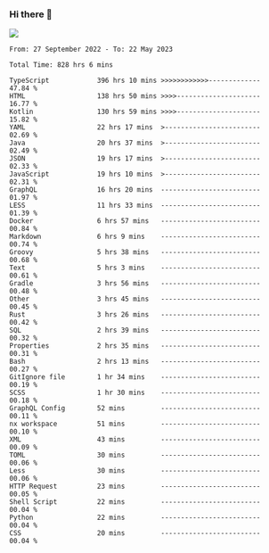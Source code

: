 ### Hi there 👋

<!--<a href="https://github.com/search?o=desc&q=author%3Abushiyi&s=committer-date&type=Commits">-->
<!--    <img align="center" height = "178" src="https://github-readme-stats.vercel.app/api?username=bushiyi&count_private=true&show_icons=true&theme=noctis_minimus&hide=contribs&include_all_commits=true" />-->
<!--</a>-->
<!--<a href="https://github.com/bushiyi?tab=repositories">-->
<!--    <img align="center" height = "178" src="https://github-readme-stats.vercel.app/api/top-langs/?username=bushiyi&count_private=true&theme=noctis_minimus" />-->
<!--</a>-->
 
<!-- [![Ashutosh's github activity graph](https://activity-graph.herokuapp.com/graph?username=bushiyi&theme=react&bg_color=1B2932&point=698B69&line=698B69)](https://github.com/ashutosh00710/github-readme-activity-graph)
 -->


![](https://raw.githubusercontent.com/bushiyi/bushiyi/master/assets/github-contribution-grid-snake.svg)

<!--START_SECTION:waka-->

```text
From: 27 September 2022 - To: 22 May 2023

Total Time: 828 hrs 6 mins

TypeScript            396 hrs 10 mins >>>>>>>>>>>>-------------   47.84 %
HTML                  138 hrs 50 mins >>>>---------------------   16.77 %
Kotlin                130 hrs 59 mins >>>>---------------------   15.82 %
YAML                  22 hrs 17 mins  >------------------------   02.69 %
Java                  20 hrs 37 mins  >------------------------   02.49 %
JSON                  19 hrs 17 mins  >------------------------   02.33 %
JavaScript            19 hrs 10 mins  >------------------------   02.31 %
GraphQL               16 hrs 20 mins  -------------------------   01.97 %
LESS                  11 hrs 33 mins  -------------------------   01.39 %
Docker                6 hrs 57 mins   -------------------------   00.84 %
Markdown              6 hrs 9 mins    -------------------------   00.74 %
Groovy                5 hrs 38 mins   -------------------------   00.68 %
Text                  5 hrs 3 mins    -------------------------   00.61 %
Gradle                3 hrs 56 mins   -------------------------   00.48 %
Other                 3 hrs 45 mins   -------------------------   00.45 %
Rust                  3 hrs 26 mins   -------------------------   00.42 %
SQL                   2 hrs 39 mins   -------------------------   00.32 %
Properties            2 hrs 35 mins   -------------------------   00.31 %
Bash                  2 hrs 13 mins   -------------------------   00.27 %
GitIgnore file        1 hr 34 mins    -------------------------   00.19 %
SCSS                  1 hr 30 mins    -------------------------   00.18 %
GraphQL Config        52 mins         -------------------------   00.11 %
nx workspace          51 mins         -------------------------   00.10 %
XML                   43 mins         -------------------------   00.09 %
TOML                  30 mins         -------------------------   00.06 %
Less                  30 mins         -------------------------   00.06 %
HTTP Request          23 mins         -------------------------   00.05 %
Shell Script          22 mins         -------------------------   00.04 %
Python                22 mins         -------------------------   00.04 %
CSS                   20 mins         -------------------------   00.04 %
```

<!--END_SECTION:waka-->

